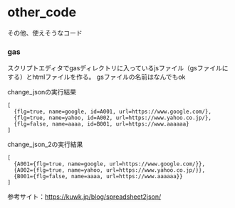 # other_code
その他、使えそうなコード

### gas 
スクリプトエディタでgasディレクトリに入っているjsファイル（gsファイルにする）とhtmlファイルを作る。
gsファイルの名前はなんでもok

change_jsonの実行結果

    [
      {flg=true, name=google, id=A001, url=https://www.google.com/},
      {flg=true, name=yahoo, id=A002, url=https://www.yahoo.co.jp/},
      {flg=false, name=aaaa, id=B001, url=https://www.aaaaaa}
    ]

change_json_2の実行結果

    [
      {A001={flg=true, name=google, url=https://www.google.com/}},
      {A002={flg=true, name=yahoo, url=https://www.yahoo.co.jp/}},
      {B001={flg=false, name=aaaa, url=https://www.aaaaaa}}
    ]


参考サイト：https://kuwk.jp/blog/spreadsheet2json/


